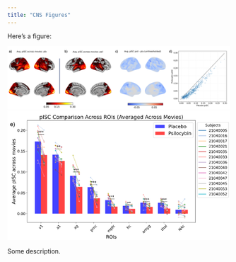 ```yaml
---
title: "CNS Figures"
---
```


Here’s a figure:

![My Figure](Fig1A.png)
![My Figure](Fig1B.png)

Some description.
